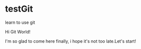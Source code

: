 # testGit
learn to use git 

Hi Git World!

I'm so glad to come here finally, i hope it's not too late.Let's start!
